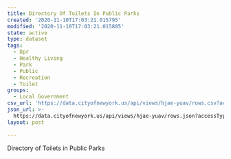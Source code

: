 ```yaml
---
title: Directory Of Toilets In Public Parks
created: '2020-11-10T17:03:21.015795'
modified: '2020-11-10T17:03:21.015805'
state: active
type: dataset
tags:
  - Dpr
  - Healthy Living
  - Park
  - Public
  - Recreation
  - Toilet
groups:
  - Local Government
csv_url: 'https://data.cityofnewyork.us/api/views/hjae-yuav/rows.csv?accessType=DOWNLOAD'
json_url: >-
  https://data.cityofnewyork.us/api/views/hjae-yuav/rows.json?accessType=DOWNLOAD
layout: post

---
```

Directory of Toilets in Public Parks
